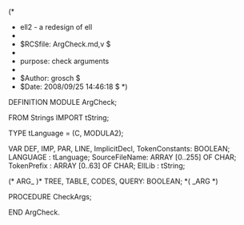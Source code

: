 (*
 *	ell2 - a redesign of ell
 *
 *	$RCSfile: ArgCheck.md,v $
 *	
 *	purpose:	check arguments
 *
 *	$Author: grosch $
 *	$Date: 2008/09/25 14:46:18 $
 *)

DEFINITION MODULE ArgCheck;

FROM Strings	IMPORT	tString;

TYPE tLanguage = (C, MODULA2);

VAR
  DEF, IMP, PAR, LINE, ImplicitDecl, TokenConstants: BOOLEAN;
  LANGUAGE	: tLanguage;
  SourceFileName: ARRAY [0..255] OF CHAR;
  TokenPrefix	: ARRAY [0..63] OF CHAR;
  EllLib	: tString;

  (* ARG_ )*
  TREE, TABLE, CODES, QUERY: BOOLEAN;
  *( _ARG *)

PROCEDURE CheckArgs;

END ArgCheck.
